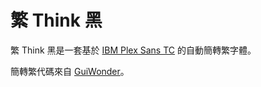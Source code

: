 # 繁 Think 黑

繁 Think 黑是一套基於 [IBM Plex Sans TC](https://github.com/IBM/plex/tree/1a0ce530bd85af820e76deb84da3cbf99a592b58/IBM-Plex-Sans-TC/fonts) 的自動簡轉繁字體。

簡轉繁代碼來自 [GuiWonder](https://github.com/guiwonder)。
